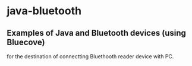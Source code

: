 # java-bluetooth
Examples of Java and Bluetooth devices (using Bluecove)
-------------------------------------------------------------------------------------
for the destination of connectting Bluethooth reader device with PC.
